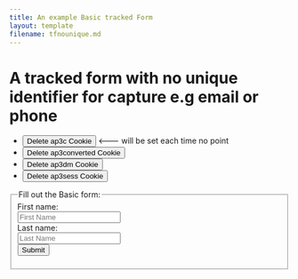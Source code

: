 ```yaml
---
title: An example Basic tracked Form
layout: template
filename: tfnounique.md
--- 
```

<!-- Autopilot robert capture code -->
<script>
	window.ap3c = window.ap3c || {};
	var ap3c = window.ap3c;
	ap3c.cmd = ap3c.cmd || [];
	ap3c.cmd.push(function() {
		ap3c.init('YdOVzkqoVlq0G5Pscm9iZXJ0', 'https://capture-api-master.stgautopilotapp.com/');
		ap3c.track({v: 0});
	});
	var s, t; s = document.createElement('script'); s.type = 'text/javascript'; s.src = "https://static.ap3stg.com/capture/master/capture.js";
	t = document.getElementsByTagName('script')[0]; t.parentNode.insertBefore(s, t);
</script>

<script>
let delete_cookie = function(name) {
    document.cookie = name +'=; Path=/; Expires=Thu, 01 Jan 1970 00:00:01 GMT;';
	console.log("Deleted ", name, "cookie");
};
</script>

# A tracked form with no unique identifier for capture e.g email or phone

* <button onclick="delete_cookie('ap3c')">Delete ap3c Cookie</button> <--- will be set each time no point
* <button onclick="delete_cookie('ap3converted')">Delete ap3converted Cookie</button>
* <button onclick="delete_cookie('ap3dm')">Delete ap3dm Cookie</button>
* <button onclick="delete_cookie('ap3sess')">Delete ap3sess Cookie</button>




<fieldset>
    <legend>Fill out the Basic form:</legend>
<form id="nouniqueform" action="">
  <label for="fname">First name:</label><br>
  <input type="text" id="fname" name="fname" placeholder="First Name"/><br>
  <label for="lname">Last name:</label><br>
  <input type="text" id="lname" name="lname" placeholder="Last Name"/><br> 
   <input id="submit" type="submit" value="Submit"/>
</form> 

</fieldset>


